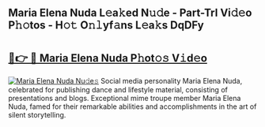 ## Maria Elena Nuda L𝚎a𝚔ed N𝚞𝚍e - Part-Trl Vi𝚍𝚎o P𝚑𝚘tos - H𝚘𝚝 O𝚗𝚕yf𝚊ns L𝚎a𝚔s DqDFy

# <h2><a href="http://kfaqus.oniu.top/?m=Maria+Elena+Nuda">🔗👉 🔴 Maria Elena Nuda P𝚑ot𝚘𝚜 V𝚒d𝚎o</a></h2>

[![Maria Elena Nuda Nu𝚍e𝚜](https://i.imgur.com/0qMVB7G.gif)](http://kfaqus.oniu.top/?m=Maria+Elena+Nuda)
Social media personality Maria Elena Nuda, celebrated for publishing dance and lifestyle material, consisting of presentations and blogs. Exceptional mime troupe member Maria Elena Nuda, famed for their remarkable abilities and accomplishments in the art of silent storytelling.  
